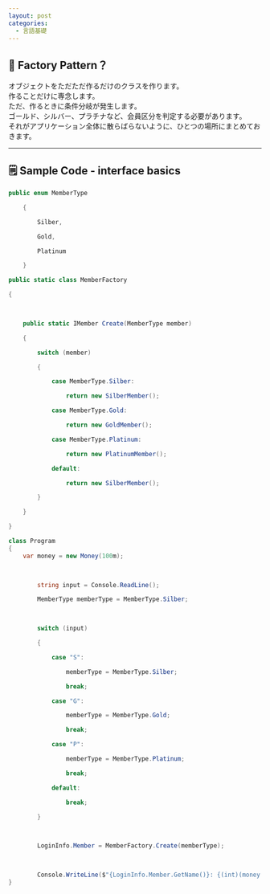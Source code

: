 ```yaml
---
layout: post
categories:
  - 言語基礎
---
```


## 🧩 Factory Pattern？

オブジェクトをただただ作るだけのクラスを作ります。  
作ることだけに専念します。  
ただ、作るときに条件分岐が発生します。  
ゴールド、シルバー、プラチナなど、会員区分を判定する必要があります。  
それがアプリケーション全体に散らばらないように、ひとつの場所にまとめておきます。


---

## 🗒️ Sample Code - interface basics

```csharp
public enum MemberType

    {

        Silber,

        Gold,

        Platinum

    }

public static class MemberFactory

{

  

    public static IMember Create(MemberType member)

    {

        switch (member)

        {

            case MemberType.Silber:

                return new SilberMember();

            case MemberType.Gold:

                return new GoldMember();

            case MemberType.Platinum:

                return new PlatinumMember();

            default:

                return new SilberMember();

        }

    }

}

class Program
{
    var money = new Money(100m);

  

        string input = Console.ReadLine();

        MemberType memberType = MemberType.Silber;

  

        switch (input)

        {

            case "S":

                memberType = MemberType.Silber;

                break;

            case "G":

                memberType = MemberType.Gold;

                break;

            case "P":

                memberType = MemberType.Platinum;

                break;

            default:

                break;

        }

  

        LoginInfo.Member = MemberFactory.Create(memberType);

  

        Console.WriteLine($"{LoginInfo.Member.GetName()}: {(int)(money.Value) * LoginInfo.Member.Rate}");
}
```

